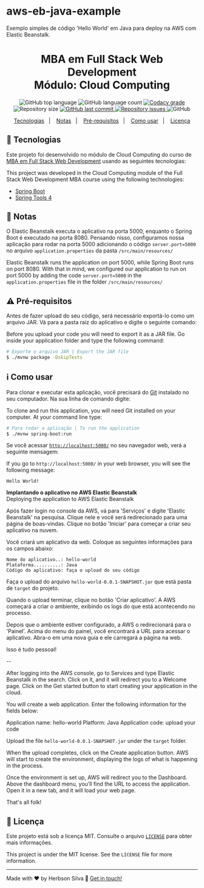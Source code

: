 # aws-eb-java-example
Exemplo simples de código 'Hello World' em Java para deploy na AWS com Elastic Beanstalk.

<h1 align="center">
    MBA em Full Stack Web Development<br />
    Módulo: Cloud Computing
</h1>

<h4 align="center">
  
</h4>

<p align="center">
  <img alt="GitHub top language" src="https://img.shields.io/github/languages/top/herbsonsilva/eb-java-example.svg">
  
  <img alt="GitHub language count" src="https://img.shields.io/github/languages/count/herbsonsilva/eb-java-example.svg">
  
  <a href="https://www.codacy.com/app/herbsonsilva/eb-java-example?utm_source=github.com&amp;utm_medium=referral&amp;utm_content=herbsonsilva/eb-java-example&amp;utm_campaign=Badge_Grade">
    <img alt="Codacy grade" src="https://img.shields.io/codacy/grade/4f87fc059ec846118f2ef2950200b13a.svg">
  </a>
  
  <img alt="Repository size" src="https://img.shields.io/github/repo-size/herbsonsilva/eb-java-example.svg">
  <a href="https://github.com/herbsonsilva/eb-java-example/commits/master">
    <img alt="GitHub last commit" src="https://img.shields.io/github/last-commit/herbsonsilva/eb-java-example.svg">
  </a>
  
  <a href="https://github.com/herbsonsilva/eb-java-example/issues">
    <img alt="Repository issues" src="https://img.shields.io/github/issues/herbsonsilva/eb-java-example.svg">
  </a>
  
  <img alt="GitHub" src="https://img.shields.io/github/license/herbsonsilva/eb-java-example.svg"> 
  
</p>

<p align="center">
  <a href="#rocket-tecnologias">Tecnologias</a>&nbsp;&nbsp;&nbsp;|&nbsp;&nbsp;&nbsp;
  <a href="#memo-notas">Notas</a>&nbsp;&nbsp;&nbsp;|&nbsp;&nbsp;&nbsp;
  <a href="#warning-pré-requisitos">Pré-requisitos</a>&nbsp;&nbsp;&nbsp;|&nbsp;&nbsp;&nbsp;
  <a href="#information_source-como-usar">Como usar</a>&nbsp;&nbsp;&nbsp;|&nbsp;&nbsp;&nbsp;
  <a href="#page_facing_up-licença">Licença</a>
</p>

## :rocket: Tecnologias

Este projeto foi desenvolvido no módulo de Cloud Computing do curso de [MBA em Full Stack Web Development][curso] usando as seguintes tecnologias:

This project was developed in the Cloud Computing module of the Full Stack Web Development MBA course using the following technologies:

-  [Spring Boot](https://spring.io/projects/spring-boot)
-  [Spring Tools 4](https://spring.io/tools)

## :memo: Notas

O Elastic Beanstalk executa o aplicativo na porta 5000, enquanto o Spring Boot é executado na porta 8080. Pensando nisso, configuramos nossa aplicação para rodar na porta 5000 adicionando o código `server.port=5000` no arquivo `application.properties` da pasta `/src/main/resources/`

Elastic Beanstalk runs the application on port 5000, while Spring Boot runs on port 8080. With that in mind, we configured our application to run on port 5000 by adding the code `server.port=5000` in the `application.properties` file in the folder `/src/main/resources/`

## :warning: Pré-requisitos

Antes de fazer upload do seu código, será necessário exportá-lo como um arquivo JAR. Vá para a pasta raiz do aplicativo e digite o seguinte comando:

Before you upload your code you will need to export it as a JAR file. Go inside your application folder and type the following command:

```bash
# Exporte o arquivo JAR | Export the JAR file
$ ./mvnw package -DskipTests
```

## :information_source: Como usar

Para clonar e executar esta aplicação, você precisará do [Git](https://git-scm.com) instalado no seu computador. Na sua linha de comando digite:

To clone and run this application, you will need Git installed on your computer. At your command line type:

```bash
# Para rodar a aplicação | To run the application
$ ./mvnw spring-boot:run
```

Se você acessar [`http://localhost:5000/`](http://localhost:5000/) no seu navegador web, verá a seguinte mensagem:

If you go to `http://localhost:5000/` in your web browser, you will see the following message:

```
Hello World!
```

**Implantando o aplicativo no AWS Elastic Beanstalk** <br/>
Deploying the application to AWS Elastic Beanstalk

Após fazer login no console da AWS, vá para 'Serviços' e digite 'Elastic Beanstalk' na pesquisa. Clique nele e você será redirecionado para uma página de boas-vindas. Clique no botão 'Iniciar' para começar a criar seu aplicativo na nuvem.

Você criará um aplicativo da web. Coloque as seguintes informações para os campos abaixo:

```
Nome do aplicativo..: hello-world
Plataforma..........: Java
Código do aplicativo: faça o upload do seu código
```

Faça o upload do arquivo ```hello-world-0.0.1-SNAPSHOT.jar``` que está pasta de ```target``` do projeto.

Quando o upload terminar, clique no botão 'Criar aplicativo'. A AWS começará a criar o ambiente, exibindo os logs do que está acontecendo no processo.

Depois que o ambiente estiver configurado, a AWS o redirecionará para o 'Painel'. Acima do menu do painel, você encontrará a URL para acessar o aplicativo. Abra-o em uma nova guia e ele carregará a página na web.

Isso é tudo pessoal!

--

After logging into the AWS console, go to Services and type Elastic Beanstalk in the search. Click on it, and it will redirect you to a Welcome page. Click on the Get started button to start creating your application in the cloud.

You will create a web application. Enter the following information for the fields below:

Application name: hello-world
Platform: Java
Application code: upload your code

Upload the file ```hello-world-0.0.1-SNAPSHOT.jar``` under the ```target``` folder.

When the upload completes, click on the Create application button. AWS will start to create the environment, displaying the logs of what is happening in the process.

Once the environment is set up, AWS will redirect you to the Dashboard. Above the dashboard menu, you’ll find the URL to access the application. Open it in a new tab, and it will load your web page.

That's all folk! 

## :page_facing_up: Licença

Este projeto está sob a licença MIT. Consulte o arquivo [```LICENSE```](LICENSE) para obter mais informações.

This project is under the MIT license. See the ```LICENSE``` file for more information.

---

Made with ♥ by Herbson Silva :wave: [Get in touch!][linkedin]

[curso]: https://www.iesp.edu.br/cursos/pos-graduacao/mba-em-full-stack-web-development
[linkedin]: https://www.linkedin.com/in/herbsonsilva/
